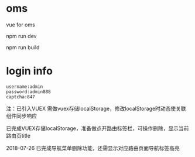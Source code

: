 # oms
vue for oms

npm run dev

npm run build 

# login info

    username:admin
    password:admin888
    captcha:847

注：已引入VUEX 需做vuex存储localStorage，修改localStorage时动态使关联组件同步响应

已完成VUEX存储localStorage，准备做点开路由标签栏，可操作删除，显示当前路由页title

2018-07-26  已完成导航菜单删除功能，还需显示对应路由页面导航标签高亮